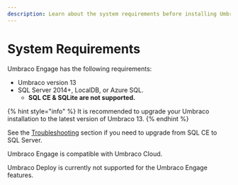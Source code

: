 ```yaml
---
description: Learn about the system requirements before installing Umbraco Engage.
---
```


# System Requirements

Umbraco Engage has the following requirements:

* Umbraco version 13
* SQL Server 2014+, LocalDB, or Azure SQL.
  * **SQL CE & SQLite are not supported.**

{% hint style="info" %}
It is recommended to upgrade your Umbraco installation to the latest version of Umbraco 13.
{% endhint %}

See the [Troubleshooting](../../../../installing-umarketingsuite/troubleshooting-installs/) section if you need to upgrade from SQL CE to SQL Server.

Umbraco Engage is compatible with Umbraco Cloud.

Umbraco Deploy is currently not supported for the Umbraco Engage features.
